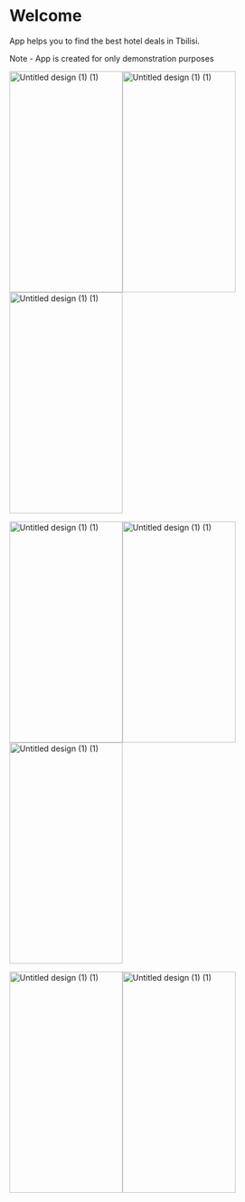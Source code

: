 # Welcome

App helps you to find the best hotel deals in Tbilisi.

Note - App is created for only demonstration purposes

<img src="https://user-images.githubusercontent.com/56077514/194417858-d9493bf5-2900-4133-9c0f-11b3b10d502f.png" alt="Untitled design (1) (1)" style="width: 200px; height:390px"><img src="https://user-images.githubusercontent.com/56077514/194601204-59819cd6-9bc8-4851-84c8-594bba5f4b82.png" alt="Untitled design (1) (1)" style="width: 200px; height:390px"><img src="https://user-images.githubusercontent.com/56077514/194602190-d0ee5448-565a-48da-aed4-377345b4c5e8.png" alt="Untitled design (1) (1)" style="width: 200px; height:390px">

<img src="https://user-images.githubusercontent.com/56077514/194603447-64b2b586-e292-4fc2-81d6-31905b587b8a.png" alt="Untitled design (1) (1)" style="width: 200px; height:390px"><img src="https://user-images.githubusercontent.com/56077514/194604012-1db246a2-d84e-4984-ba19-1f40eeae17b4.png" alt="Untitled design (1) (1)" style="width: 200px; height:390px"><img src="https://user-images.githubusercontent.com/56077514/194602986-44bae324-b601-4af1-aeed-4106dacc7bb7.png" alt="Untitled design (1) (1)" style="width: 200px; height:390px">

<img src="https://user-images.githubusercontent.com/56077514/194608893-5cc6fdb2-bf1e-42f8-a37a-d99c46425ed2.png" alt="Untitled design (1) (1)" style="width: 200px; height:390px"><img src="https://user-images.githubusercontent.com/56077514/194610820-b8401b2f-cfbd-47ef-a3fc-38ca0c529508.png" alt="Untitled design (1) (1)" style="width: 200px; height:390px">
